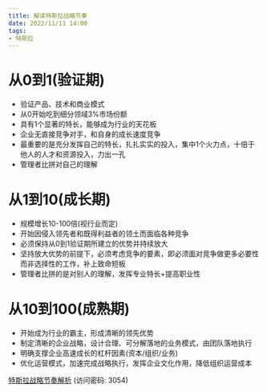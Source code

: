 ```yaml
---
title: 解读特斯拉战略节奏
date: 2022/11/11 14:00
tags:
- 特斯拉
---
```

# 从0到1(验证期)
- 验证产品、技术和商业模式
- 从0开始吃到细分领域3%市场份额
- 具有1个显著的特长，能够成为行业的天花板
- 企业无直接竞争对手，和自身的成长速度竞争
- 最重要的是充分发挥自己的特长，扎扎实实的投入，集中1个火力点，十倍于他人的人才和资源投入，力出一孔
- 管理者比拼对自己的理解
<!-- more -->
# 从1到10(成长期)
- 规模增长10-100倍(视行业而定)
- 开始因侵入领先者和既得利益者的领土而面临各种竞争
- 必须保持从0到1验证期所建立的优势并持续放大
- 坚持放大优势的前提下，必须考虑竞争的要素，即必须面对竞争做更多必要性而非选择性的工作，补上致命短板
- 管理者比拼的是对别人的理解，发挥专业特长+提高职业性

# 从10到100(成熟期)
- 开始成为行业的霸主，形成清晰的领先优势
- 制定清晰的企业战略，设计合理、可分解落地的业务模式，由团队落地执行
- 明确支撑企业高速成长的杠杆因素(资本/组织/业务)
- 优化运营模式，加速完成战略执行，发挥企业文化作用，降低组织运营成本

[特斯拉战略节奏解析](https://url12.ctfile.com/f/3948612-722537096-0be884?p=3054)
(访问密码: 3054)
